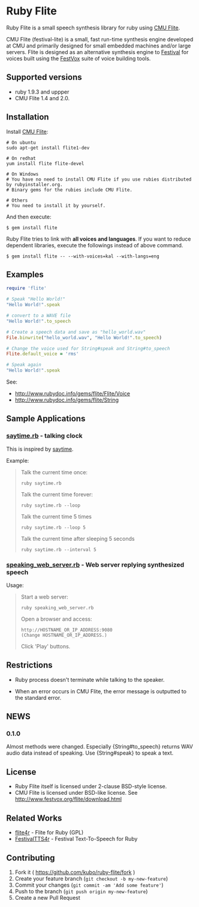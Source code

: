 # Ruby Flite

Ruby Flite is a small speech synthesis library for ruby using [CMU Flite](http://cmuflite.org).

CMU Flite (festival-lite) is a small, fast run-time synthesis engine developed
at CMU and primarily designed for small embedded machines and/or large
servers. Flite is designed as an alternative synthesis engine to [Festival](http://festvox.org/festival) for
voices built using the [FestVox](http://festvox.org/) suite of voice building tools. 

## Supported versions

* ruby 1.9.3 and uppper
* CMU Flite 1.4 and 2.0.

## Installation

Install [CMU Flite](http://cmuflite.org):

```shell
# On ubuntu
sudo apt-get install flite1-dev

# On redhat
yum install flite flite-devel

# On Windows
# You have no need to install CMU Flite if you use rubies distributed by rubyinstaller.org.
# Binary gems for the rubies include CMU Flite.

# Others
# You need to install it by yourself.
```

And then execute:

    $ gem install flite

Ruby Flite tries to link with **all voices and languages**.
If you want to reduce dependent libraries, execute the followings
instead of above command.

    $ gem install flite -- --with-voices=kal --with-langs=eng

## Examples

```ruby
require 'flite'

# Speak "Hello World!"
"Hello World!".speak

# convert to a WAVE file
"Hello World!".to_speech

# Create a speech data and save as "hello_world.wav"
File.binwrite("hello_world.wav", "Hello World!".to_speech)

# Change the voice used for String#speak and String#to_speech
Flite.default_voice = 'rms'

# Speak again
"Hello World!".speak
```

See:

* http://www.rubydoc.info/gems/flite/Flite/Voice
* http://www.rubydoc.info/gems/flite/String

## Sample Applications

### [saytime.rb](https://github.com/kubo/ruby-flite/blob/master/bin/saytime.rb) - talking clock

This is inspired by [saytime](http://acme.com/software/saytime/).

Example:

> Talk the current time once:
>
> ```shell
> ruby saytime.rb
> ```
>
> Talk the current time forever:
>
> ```shell
> ruby saytime.rb --loop
> ```
>
> Talk the current time 5 times
>
> ```shell
> ruby saytime.rb --loop 5
> ```
>
> Talk the current time after sleeping 5 seconds
>
> ```shell
> ruby saytime.rb --interval 5
> ```

### [speaking_web_server.rb](https://github.com/kubo/ruby-flite/blob/master/bin/speaking_web_server.rb) - Web server replying synthesized speech

Usage:

> Start a web server:
> 
> ```shell
> ruby speaking_web_server.rb
> ```
>
> Open a browser and access:
>
>     http://HOSTNAME_OR_IP_ADDRESS:9080
>     (Change HOSTNAME_OR_IP_ADDRESS.)
>
> Click 'Play' buttons.

## Restrictions

* Ruby process doesn't terminate while talking to the speaker.

* When an error occurs in CMU Flite, the error message is outputted to
  the standard error.

## NEWS

### 0.1.0

Almost methods were changed. Especially {String#to_speech} returns WAV
audio data instead of speaking. Use {String#speak} to speak a text.

## License

* Ruby Flite itself is licensed under 2-clause BSD-style license.
* CMU Flite is licensed under BSD-like license.
  See http://www.festvox.org/flite/download.html

## Related Works

* [flite4r](http://www.rubydoc.info/gems/flite4r/) - Flite for Ruby (GPL)
* [FestivalTTS4r](https://github.com/spejman/festivaltts4r) - Festival Text-To-Speech for Ruby
 
## Contributing

1. Fork it ( https://github.com/kubo/ruby-flite/fork )
2. Create your feature branch (`git checkout -b my-new-feature`)
3. Commit your changes (`git commit -am 'Add some feature'`)
4. Push to the branch (`git push origin my-new-feature`)
5. Create a new Pull Request
